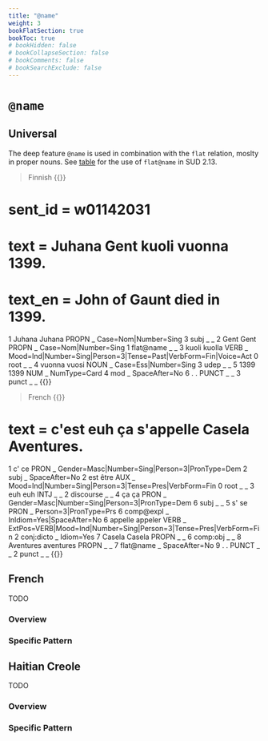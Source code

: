 ```yaml
---
title: "@name"
weight: 3
bookFlatSection: true
bookToc: true
# bookHidden: false
# bookCollapseSection: false
# bookComments: false
# bookSearchExclude: false
---
```


# `@name`

## Universal 
The deep feature `@name` is used in combination with the `flat` relation, moslty in proper nouns.
See [table](https://tables.grew.fr/?data=sud_deps/DEPS&cols=@name) for the use of `flat@name` in SUD 2.13.

> Finnish
{{<conll>}}
# sent_id = w01142031
# text = Juhana Gent kuoli vuonna 1399.
# text_en = John of Gaunt died in 1399.
1	Juhana	Juhana	PROPN	_	Case=Nom|Number=Sing	3	subj	_	_
2	Gent	Gent	PROPN	_	Case=Nom|Number=Sing	1	flat@name	_	_
3	kuoli	kuolla	VERB	_	Mood=Ind|Number=Sing|Person=3|Tense=Past|VerbForm=Fin|Voice=Act	0	root	_	_
4	vuonna	vuosi	NOUN	_	Case=Ess|Number=Sing	3	udep	_	_
5	1399	1399	NUM	_	NumType=Card	4	mod	_	SpaceAfter=No
6	.	.	PUNCT	_	_	3	punct	_	_
{{</conll>}}

> French
{{<conll>}}
# text = c'est euh ça s'appelle Casela Aventures.
1	c'	ce	PRON	_	Gender=Masc|Number=Sing|Person=3|PronType=Dem	2	subj	_	SpaceAfter=No
2	est	être	AUX	_	Mood=Ind|Number=Sing|Person=3|Tense=Pres|VerbForm=Fin	0	root	_	_
3	euh	euh	INTJ	_	_	2	discourse	_	_
4	ça	ça	PRON	_	Gender=Masc|Number=Sing|Person=3|PronType=Dem	6	subj	_	_
5	s'	se	PRON	_	Person=3|PronType=Prs	6	comp@expl	_	InIdiom=Yes|SpaceAfter=No
6	appelle	appeler	VERB	_	ExtPos=VERB|Mood=Ind|Number=Sing|Person=3|Tense=Pres|VerbForm=Fin	2	conj:dicto	_	Idiom=Yes
7	Casela	Casela	PROPN	_	_	6	comp:obj	_	_
8	Aventures	aventures	PROPN	_	_	7	flat@name	_	SpaceAfter=No
9	.	.	PUNCT	_	_	2	punct	_	_
{{</conll>}}






## French

TODO
### Overview

### Specific Pattern




## Haitian Creole

TODO
### Overview

### Specific Pattern


